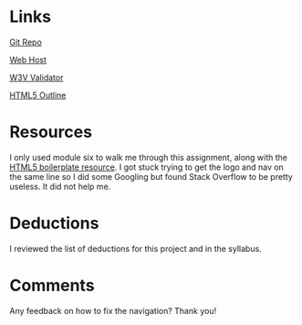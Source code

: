 # Links
[Git Repo](https://github.com/bbarta/hw_mq_barta_brianne)

[Web Host](https://github.com/bbarta/hw_mq_barta_brianne)

[W3V Validator](https://github.com/bbarta/hw_mq_barta_brianne)

[HTML5 Outline](https://github.com/bbarta/hw_mq_barta_brianne)

# Resources
I only used module six to walk me through this assignment, along with the [HTML5 boilerplate resource](https://github.com/h5bp/html5-boilerplate/blob/master/src/css/main.css#L107-L169). I got stuck trying to get the logo and nav on the same line so I did some Googling but found Stack Overflow to be pretty useless. It did not help me. 

# Deductions
I reviewed the list of deductions for this project and in the syllabus.

# Comments
Any feedback on how to fix the navigation? Thank you!
